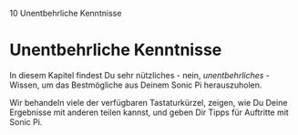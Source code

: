 10 Unentbehrliche Kenntnisse

# Unentbehrliche Kenntnisse

In diesem Kapitel findest Du sehr nützliches - nein, *unentbehrliches* - 
Wissen, um das Bestmögliche aus Deinem Sonic Pi herauszuholen.

Wir behandeln viele der verfügbaren Tastaturkürzel, zeigen, wie Du 
Deine Ergebnisse mit anderen teilen kannst, und geben Dir Tipps
für Auftritte mit Sonic Pi.
